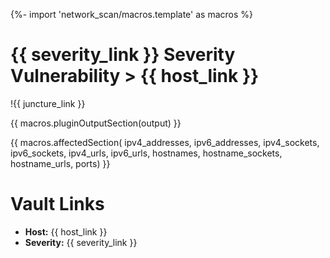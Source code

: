 {%- import 'network_scan/macros.template' as macros %}
# {{ severity_link }} Severity Vulnerability > {{ host_link }}

!{{ juncture_link }}

{{ macros.pluginOutputSection(output) }}

{{ macros.affectedSection(
    ipv4_addresses,
    ipv6_addresses,
    ipv4_sockets,
    ipv6_sockets,
    ipv4_urls,
    ipv6_urls,
    hostnames,
    hostname_sockets,
    hostname_urls,
    ports) }}

# Vault Links

- **Host:** {{ host_link }}
- **Severity:** {{ severity_link }}

